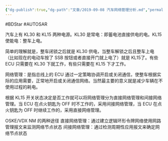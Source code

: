 ```yaml
---
{"dg-publish":true,"dg-path":"文章/2019-09-08 汽车网络管理分析.md","permalink":"/文章/2019-09-08 汽车网络管理分析/","dgEnableSearch":true}
---
```


#BDStar #AUTOSAR

汽车上有 KL30 和 KL15 两种电源。KL30 是常电：即蓄电池直接供电的电。KL15 使能电：整车上电。

简单的理解就是，整车闭锁之后就是 KL30 供电，当整车解锁之后且整车上电（比如现在的电动车按了 SSB 按钮或者直接开门就上电了）就是 KL15了。有些 ECU 只需要在 KL30 下就工作，有些只需要在 KL15 下才工作。

网络管理：是指总线上的 ECU 通过一定策略协调开启或关闭通信，使整车根据实际的应用需要，正常地开启或关闭通信网络。当然最主要的意义就是减少车辆在不使用过程的耗电。

根据 KL15 开关状态决定是否工作就可以将网络管理分为直接网络管理和间接网络管理。当 ECU 在点火钥匙为 OFF 时不工作的，采用间接网络管理，当 ECU 在点火钥匙为 OFF 时继续工作的，采用直接网络管理。

OSKE/VDX NM 的两种途径
直接网络管理：通过建立逻辑环形令牌网络使用网路管理报文来监测网络节点状态
间接网络管理：通过检测周期性应用报文来确定网络节点状态

